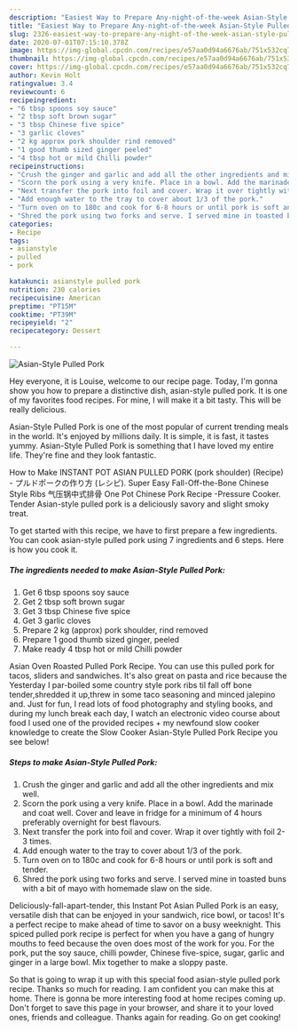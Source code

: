 ```yaml
---
description: "Easiest Way to Prepare Any-night-of-the-week Asian-Style Pulled Pork"
title: "Easiest Way to Prepare Any-night-of-the-week Asian-Style Pulled Pork"
slug: 2326-easiest-way-to-prepare-any-night-of-the-week-asian-style-pulled-pork
date: 2020-07-01T07:15:10.378Z
image: https://img-global.cpcdn.com/recipes/e57aa0d94a6676ab/751x532cq70/asian-style-pulled-pork-recipe-main-photo.jpg
thumbnail: https://img-global.cpcdn.com/recipes/e57aa0d94a6676ab/751x532cq70/asian-style-pulled-pork-recipe-main-photo.jpg
cover: https://img-global.cpcdn.com/recipes/e57aa0d94a6676ab/751x532cq70/asian-style-pulled-pork-recipe-main-photo.jpg
author: Kevin Holt
ratingvalue: 3.4
reviewcount: 6
recipeingredient:
- "6 tbsp spoons soy sauce"
- "2 tbsp soft brown sugar"
- "3 tbsp Chinese five spice"
- "3 garlic cloves"
- "2 kg approx pork shoulder rind removed"
- "1 good thumb sized ginger peeled"
- "4 tbsp hot or mild Chilli powder"
recipeinstructions:
- "Crush the ginger and garlic and add all the other ingredients and mix well."
- "Scorn the pork using a very knife. Place in a bowl. Add the marinade and coat well. Cover and leave in fridge for a minimum of 4 hours preferably overnight for best flavours."
- "Next transfer the pork into foil and cover. Wrap it over tightly with foil 2-3 times."
- "Add enough water to the tray to cover about 1/3 of the pork."
- "Turn oven on to 180c and cook for 6-8 hours or until pork is soft and tender."
- "Shred the pork using two forks and serve. I served mine in toasted buns with a bit of mayo with homemade slaw on the side."
categories:
- Recipe
tags:
- asianstyle
- pulled
- pork

katakunci: asianstyle pulled pork 
nutrition: 230 calories
recipecuisine: American
preptime: "PT15M"
cooktime: "PT39M"
recipeyield: "2"
recipecategory: Dessert

---
```



![Asian-Style Pulled Pork](https://img-global.cpcdn.com/recipes/e57aa0d94a6676ab/751x532cq70/asian-style-pulled-pork-recipe-main-photo.jpg)

Hey everyone, it is Louise, welcome to our recipe page. Today, I'm gonna show you how to prepare a distinctive dish, asian-style pulled pork. It is one of my favorites food recipes. For mine, I will make it a bit tasty. This will be really delicious.

Asian-Style Pulled Pork is one of the most popular of current trending meals in the world. It's enjoyed by millions daily. It is simple, it is fast, it tastes yummy. Asian-Style Pulled Pork is something that I have loved my entire life. They're fine and they look fantastic.

How to Make INSTANT POT ASIAN PULLED PORK (pork shoulder) (Recipe) - プルドポークの作り方 (レシピ). Super Easy Fall-Off-the-Bone Chinese Style Ribs 气压锅中式排骨 One Pot Chinese Pork Recipe -Pressure Cooker. Tender Asian-style pulled pork is a deliciously savory and slight smoky treat.


To get started with this recipe, we have to first prepare a few ingredients. You can cook asian-style pulled pork using 7 ingredients and 6 steps. Here is how you cook it.

<!--inarticleads1-->

##### The ingredients needed to make Asian-Style Pulled Pork:

1. Get 6 tbsp spoons soy sauce
1. Get 2 tbsp soft brown sugar
1. Get 3 tbsp Chinese five spice
1. Get 3 garlic cloves
1. Prepare 2 kg (approx) pork shoulder, rind removed
1. Prepare 1 good thumb sized ginger, peeled
1. Make ready 4 tbsp hot or mild Chilli powder


Asian Oven Roasted Pulled Pork Recipe. You can use this pulled pork for tacos, sliders and sandwiches. It&#39;s also great on pasta and rice because the Yesterday I par-boiled some country style pork ribs til fall off bone tender,shredded it up,threw in some taco seasoning and minced jalepino and. Just for fun, I read lots of food photography and styling books, and during my lunch break each day, I watch an electronic video course about food I used one of the provided recipes + my newfound slow cooker knowledge to create the Slow Cooker Asian-Style Pulled Pork Recipe you see below! 

<!--inarticleads2-->

##### Steps to make Asian-Style Pulled Pork:

1. Crush the ginger and garlic and add all the other ingredients and mix well.
1. Scorn the pork using a very knife. Place in a bowl. Add the marinade and coat well. Cover and leave in fridge for a minimum of 4 hours preferably overnight for best flavours.
1. Next transfer the pork into foil and cover. Wrap it over tightly with foil 2-3 times.
1. Add enough water to the tray to cover about 1/3 of the pork.
1. Turn oven on to 180c and cook for 6-8 hours or until pork is soft and tender.
1. Shred the pork using two forks and serve. I served mine in toasted buns with a bit of mayo with homemade slaw on the side.


Deliciously-fall-apart-tender, this Instant Pot Asian Pulled Pork is an easy, versatile dish that can be enjoyed in your sandwich, rice bowl, or tacos! It&#39;s a perfect recipe to make ahead of time to savor on a busy weeknight. This spiced pulled pork recipe is perfect for when you have a gang of hungry mouths to feed because the oven does most of the work for you. For the pork, put the soy sauce, chilli powder, Chinese five-spice, sugar, garlic and ginger in a large bowl. Mix together to make a sloppy paste. 

So that is going to wrap it up with this special food asian-style pulled pork recipe. Thanks so much for reading. I am confident you can make this at home. There is gonna be more interesting food at home recipes coming up. Don't forget to save this page in your browser, and share it to your loved ones, friends and colleague. Thanks again for reading. Go on get cooking!
